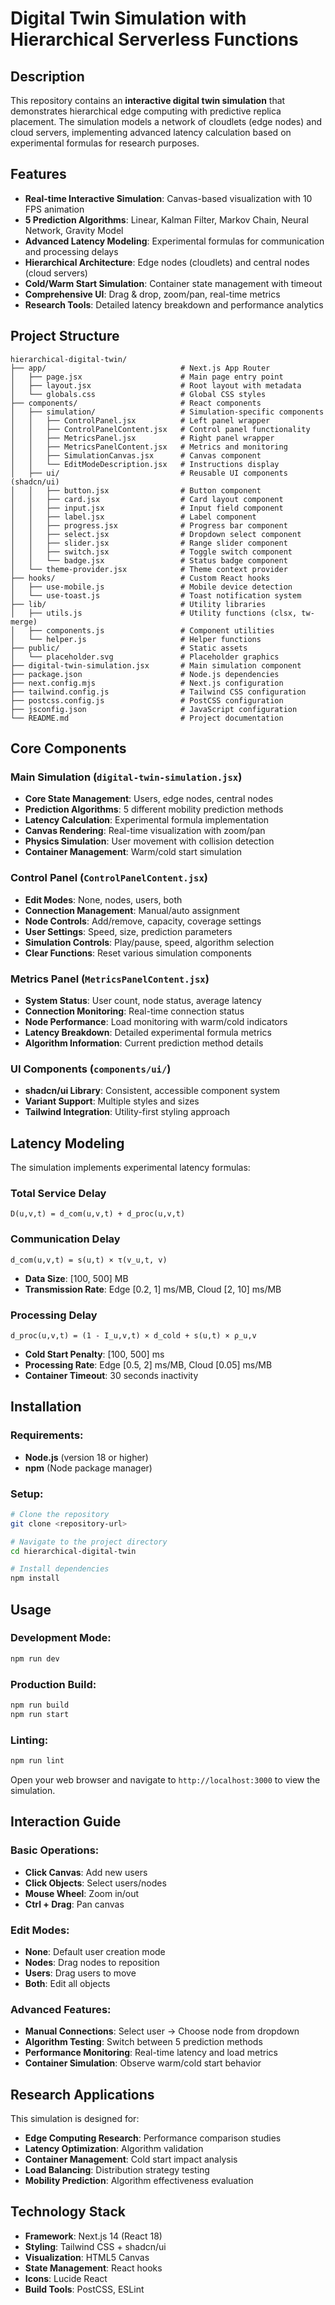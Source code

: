 # Digital Twin Simulation with Hierarchical Serverless Functions

## Description

This repository contains an **interactive digital twin simulation** that demonstrates hierarchical edge computing with predictive replica placement. The simulation models a network of cloudlets (edge nodes) and cloud servers, implementing advanced latency calculation based on experimental formulas for research purposes.

## Features

- **Real-time Interactive Simulation**: Canvas-based visualization with 10 FPS animation
- **5 Prediction Algorithms**: Linear, Kalman Filter, Markov Chain, Neural Network, Gravity Model
- **Advanced Latency Modeling**: Experimental formulas for communication and processing delays
- **Hierarchical Architecture**: Edge nodes (cloudlets) and central nodes (cloud servers)
- **Cold/Warm Start Simulation**: Container state management with timeout
- **Comprehensive UI**: Drag & drop, zoom/pan, real-time metrics
- **Research Tools**: Detailed latency breakdown and performance analytics

## Project Structure

```
hierarchical-digital-twin/
├── app/                              # Next.js App Router
│   ├── page.jsx                      # Main page entry point
│   ├── layout.jsx                    # Root layout with metadata
│   └── globals.css                   # Global CSS styles
├── components/                       # React components
│   ├── simulation/                   # Simulation-specific components
│   │   ├── ControlPanel.jsx          # Left panel wrapper
│   │   ├── ControlPanelContent.jsx   # Control panel functionality
│   │   ├── MetricsPanel.jsx          # Right panel wrapper
│   │   ├── MetricsPanelContent.jsx   # Metrics and monitoring
│   │   ├── SimulationCanvas.jsx      # Canvas component
│   │   └── EditModeDescription.jsx   # Instructions display
│   ├── ui/                           # Reusable UI components (shadcn/ui)
│   │   ├── button.jsx                # Button component
│   │   ├── card.jsx                  # Card layout component
│   │   ├── input.jsx                 # Input field component
│   │   ├── label.jsx                 # Label component
│   │   ├── progress.jsx              # Progress bar component
│   │   ├── select.jsx                # Dropdown select component
│   │   ├── slider.jsx                # Range slider component
│   │   ├── switch.jsx                # Toggle switch component
│   │   └── badge.jsx                 # Status badge component
│   └── theme-provider.jsx            # Theme context provider
├── hooks/                            # Custom React hooks
│   ├── use-mobile.js                 # Mobile device detection
│   └── use-toast.js                  # Toast notification system
├── lib/                              # Utility libraries
│   ├── utils.js                      # Utility functions (clsx, tw-merge)
│   ├── components.js                 # Component utilities
│   └── helper.js                     # Helper functions
├── public/                           # Static assets
│   └── placeholder.svg               # Placeholder graphics
├── digital-twin-simulation.jsx       # Main simulation component
├── package.json                      # Node.js dependencies
├── next.config.mjs                   # Next.js configuration
├── tailwind.config.js                # Tailwind CSS configuration
├── postcss.config.js                 # PostCSS configuration
├── jsconfig.json                     # JavaScript configuration
└── README.md                         # Project documentation
```

## Core Components

### **Main Simulation (`digital-twin-simulation.jsx`)**
- **Core State Management**: Users, edge nodes, central nodes
- **Prediction Algorithms**: 5 different mobility prediction methods
- **Latency Calculation**: Experimental formula implementation
- **Canvas Rendering**: Real-time visualization with zoom/pan
- **Physics Simulation**: User movement with collision detection
- **Container Management**: Warm/cold start simulation

### **Control Panel (`ControlPanelContent.jsx`)**
- **Edit Modes**: None, nodes, users, both
- **Connection Management**: Manual/auto assignment
- **Node Controls**: Add/remove, capacity, coverage settings
- **User Settings**: Speed, size, prediction parameters
- **Simulation Controls**: Play/pause, speed, algorithm selection
- **Clear Functions**: Reset various simulation components

### **Metrics Panel (`MetricsPanelContent.jsx`)**
- **System Status**: User count, node status, average latency
- **Connection Monitoring**: Real-time connection status
- **Node Performance**: Load monitoring with warm/cold indicators
- **Latency Breakdown**: Detailed experimental formula metrics
- **Algorithm Information**: Current prediction method details

### **UI Components (`components/ui/`)**
- **shadcn/ui Library**: Consistent, accessible component system
- **Variant Support**: Multiple styles and sizes
- **Tailwind Integration**: Utility-first styling approach

## Latency Modeling

The simulation implements experimental latency formulas:

### **Total Service Delay**
```
D(u,v,t) = d_com(u,v,t) + d_proc(u,v,t)
```

### **Communication Delay**
```
d_com(u,v,t) = s(u,t) × τ(v_u,t, v)
```
- **Data Size**: [100, 500] MB
- **Transmission Rate**: Edge [0.2, 1] ms/MB, Cloud [2, 10] ms/MB

### **Processing Delay**
```
d_proc(u,v,t) = (1 - I_u,v,t) × d_cold + s(u,t) × ρ_u,v
```
- **Cold Start Penalty**: [100, 500] ms
- **Processing Rate**: Edge [0.5, 2] ms/MB, Cloud [0.05] ms/MB
- **Container Timeout**: 30 seconds inactivity

## Installation

### Requirements:
- **Node.js** (version 18 or higher)
- **npm** (Node package manager)

### Setup:
```bash
# Clone the repository
git clone <repository-url>

# Navigate to the project directory
cd hierarchical-digital-twin

# Install dependencies
npm install
```

## Usage

### **Development Mode:**
```bash
npm run dev
```

### **Production Build:**
```bash
npm run build
npm run start
```

### **Linting:**
```bash
npm run lint
```

Open your web browser and navigate to `http://localhost:3000` to view the simulation.

## Interaction Guide

### **Basic Operations:**
- **Click Canvas**: Add new users
- **Click Objects**: Select users/nodes
- **Mouse Wheel**: Zoom in/out
- **Ctrl + Drag**: Pan canvas

### **Edit Modes:**
- **None**: Default user creation mode
- **Nodes**: Drag nodes to reposition
- **Users**: Drag users to move
- **Both**: Edit all objects

### **Advanced Features:**
- **Manual Connections**: Select user → Choose node from dropdown
- **Algorithm Testing**: Switch between 5 prediction methods
- **Performance Monitoring**: Real-time latency and load metrics
- **Container Simulation**: Observe warm/cold start behavior

## Research Applications

This simulation is designed for:
- **Edge Computing Research**: Performance comparison studies
- **Latency Optimization**: Algorithm validation
- **Container Management**: Cold start impact analysis
- **Load Balancing**: Distribution strategy testing
- **Mobility Prediction**: Algorithm effectiveness evaluation

## Technology Stack

- **Framework**: Next.js 14 (React 18)
- **Styling**: Tailwind CSS + shadcn/ui
- **Visualization**: HTML5 Canvas
- **State Management**: React hooks
- **Icons**: Lucide React
- **Build Tools**: PostCSS, ESLint

